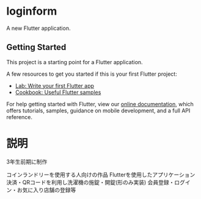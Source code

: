 # loginform

A new Flutter application.

## Getting Started

This project is a starting point for a Flutter application.

A few resources to get you started if this is your first Flutter project:

- [Lab: Write your first Flutter app](https://flutter.dev/docs/get-started/codelab)
- [Cookbook: Useful Flutter samples](https://flutter.dev/docs/cookbook)

For help getting started with Flutter, view our
[online documentation](https://flutter.dev/docs), which offers tutorials,
samples, guidance on mobile development, and a full API reference.

# 説明
3年生前期に制作

コインランドリーを使用する人向けの作品
Flutterを使用したアプリケーション
決済・QRコードを利用し洗濯機の施錠・開錠(形のみ実装)
会員登録・ログイン・お気に入り店舗の登録等

